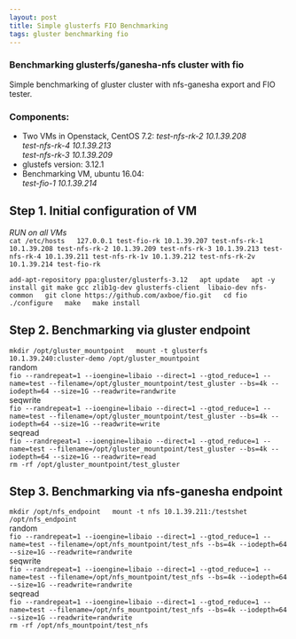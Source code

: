 ```yaml
---
layout: post
title: Simple glusterfs FIO Benchmarking
tags: gluster benchmarking fio  
---
```

### Benchmarking glusterfs/ganesha-nfs cluster with fio  
Simple benchmarking of gluster cluster with nfs-ganesha export and FIO tester.  

### Components:
- Two VMs in Openstack, CentOS 7.2:
_test-nfs-rk-2 10.1.39.208  
test-nfs-rk-4 10.1.39.213  
test-nfs-rk-3 10.1.39.209_  
- glustefs version: 3.12.1  
- Benchmarking VM, ubuntu 16.04:  
_test-fio-1  10.1.39.214_  

## Step 1. Initial configuration of VM
_RUN on all VMs_  
``cat /etc/hosts  
127.0.0.1 test-fio-rk
10.1.39.207 test-nfs-rk-1
10.1.39.208 test-nfs-rk-2
10.1.39.209 test-nfs-rk-3
10.1.39.213 test-nfs-rk-4
10.1.39.211 test-nfs-rk-1v
10.1.39.212 test-nfs-rk-2v
10.1.39.214 test-fio-rk
``    

``add-apt-repository ppa:gluster/glusterfs-3.12  
apt update  
apt -y install git make gcc zlib1g-dev glusterfs-client  libaio-dev nfs-common  
git clone https://github.com/axboe/fio.git  
cd fio  
./configure  
make  
make install``  

## Step 2. Benchmarking via gluster endpoint  
``mkdir /opt/gluster_mountpoint  
mount -t glusterfs 10.1.39.240:cluster-demo /opt/gluster_mountpoint``  
random    
``fio --randrepeat=1 --ioengine=libaio --direct=1 --gtod_reduce=1 --name=test --filename=/opt/gluster_mountpoint/test_gluster --bs=4k --iodepth=64 --size=1G --readwrite=randwrite``  
seqwrite    
``fio --randrepeat=1 --ioengine=libaio --direct=1 --gtod_reduce=1 --name=test --filename=/opt/gluster_mountpoint/test_gluster --bs=4k --iodepth=64 --size=1G --readwrite=write``  
seqread  
``fio --randrepeat=1 --ioengine=libaio --direct=1 --gtod_reduce=1 --name=test --filename=/opt/gluster_mountpoint/test_gluster --bs=4k --iodepth=64 --size=1G --readwrite=read``   
``rm -rf /opt/gluster_mountpoint/test_gluster``  

## Step 3. Benchmarking via nfs-ganesha endpoint  
``mkdir /opt/nfs_endpoint  
mount -t nfs 10.1.39.211:/testshet /opt/nfs_endpoint``  
random  
``fio --randrepeat=1 --ioengine=libaio --direct=1 --gtod_reduce=1 --name=test --filename=/opt/nfs_mountpoint/test_nfs --bs=4k --iodepth=64 --size=1G --readwrite=randwrite``   
seqwrite  
``fio --randrepeat=1 --ioengine=libaio --direct=1 --gtod_reduce=1 --name=test --filename=/opt/nfs_mountpoint/test_nfs --bs=4k --iodepth=64 --size=1G --readwrite=randwrite``   
seqread  
``fio --randrepeat=1 --ioengine=libaio --direct=1 --gtod_reduce=1 --name=test --filename=/opt/nfs_mountpoint/test_nfs --bs=4k --iodepth=64 --size=1G --readwrite=randwrite``   
``rm -rf /opt/nfs_mountpoint/test_nfs``  
